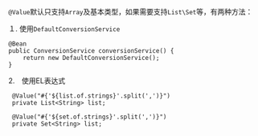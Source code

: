 ```@Value```默认只支持```Array```及基本类型，如果需要支持```List\Set```等，有两种方法：

１. 使用```DefaultConversionService```
```
@Bean 
public ConversionService conversionService() {
    return new DefaultConversionService();
}
```
2.　使用EL表达式
```
 @Value("#{'${list.of.strings}'.split(',')}") 
 private List<String> list;
 
 @Value("#{'${set.of.strings}'.split(',')}") 
 private Set<String> list;
```
